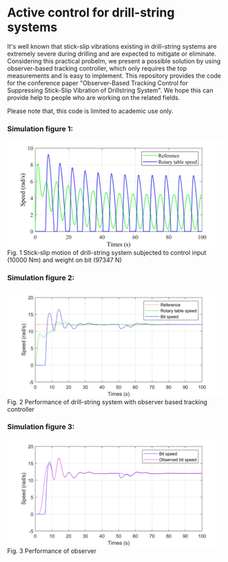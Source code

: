 # Active control for drill-string systems
It's well known that stick-slip vibrations existing in drill-string systems are extremely severe during drilling and are expected to mitigate or eliminate. Considering this practical probelm, we present a possible solution by using observer-based tracking controller, which only requires the top measurements and is easy to implement. This repository provides the code for the conference paper "Observer-Based Tracking Control for Suppressing Stick-Slip Vibration of Drillstring System". We hope this can provide help to people who are working on the related fields.

Please note that, this code is limited to academic use only.

### Simulation figure 1:

<img src="figure/stick-slip vibration.jpg" alt="stick-slip motion" width = "500"/>
Fig. 1 Stick-slip motion of drill-string system subjected to control input (10000 Nm) and weight on bit (97347 N) 

### Simulation figure 2:

<img src="figure/system response.jpg" alt="system response" width = "500"/>
Fig. 2 Performance of drill-string system with observer based tracking controller

### Simulation figure 3:

<img src="figure/observer performance.jpg" alt="observer performance" width = "500"/>
Fig. 3 Performance of observer

